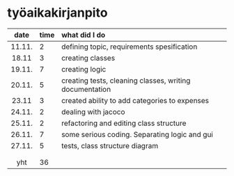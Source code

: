 # työaikakirjanpito

| date | time | what did I do  |
| :----:|:-----| :-----|
| 11.11. |  2   | defining topic, requirements spesification |
| 18.11 |  3   | creating classes |
| 19.11. | 7    | creating logic |
|    20.11.   | 5    |creating tests, cleaning classes, writing documentation  |
|   23.11    |    3 | created ability to add categories to expenses |
|24.11.| 2     | dealing with jacoco|  
|25.11.| 2    | refactoring and editing class structure |
| 26.11.  |   7  | some serious coding. Separating logic and gui |
| 27.11.  |  5   | tests, class structure diagram |
|       |     |  |
|   |     |  |
| yht   | 36   | | 
